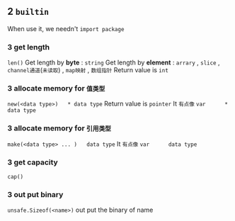 ## 2 `builtin`
When use it, we needn't `import package`

### 3  get length
`len()` 
Get length by **byte** : `string` 
Get length by **element** : `arrary` , `slice` , `channel通道`(`未读取`) , `map映射` , `数组指针` 
Return value is `int` 


### 3  allocate memory for `值类型` 
`new(<data type>)   * data type` 
Return value is `pointer` 
It `有点像` `var      * data type` 

### 3  allocate memory for `引用类型` 
`make(<data type> ... )   data type` 
It `有点像` `var      data type` 

### 3  get capacity
`cap()` 

### 3  out put binary
`unsafe.Sizeof(<name>)` 
out put the binary of name

